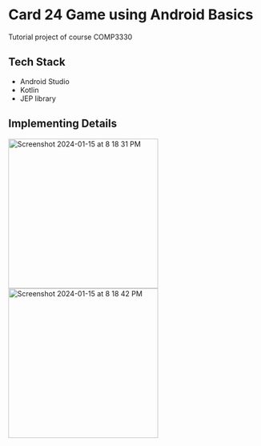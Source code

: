# Card 24 Game using Android Basics
Tutorial project of course COMP3330
## Tech Stack
- Android Studio
- Kotlin
- JEP library
## Implementing Details
<img width="299" alt="Screenshot 2024-01-15 at 8 18 31 PM" src="https://github.com/LexieZhou/COMP3330-Android_Card24/assets/78584281/4b16ec44-fdee-4b47-a8af-1d8d81588c43">
<img width="299" alt="Screenshot 2024-01-15 at 8 18 42 PM" src="https://github.com/LexieZhou/COMP3330-Android_Card24/assets/78584281/6b5787b1-4725-4bbc-b082-32acb5b7c0cf">
